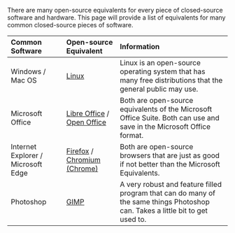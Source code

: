 There are many open-source equivalents for every piece of closed-source
software and hardware. This page will provide a list of equivalents for
many common closed-source pieces of software.

| Common Software                    | Open-source Equivalent                                                                           | Information                                                                                                                    |
| :--------------------------------- | :----------------------------------------------------------------------------------------------- | :----------------------------------------------------------------------------------------------------------------------------- |
| Windows / Mac OS                   | [Linux](https://en.wikipedia.org/wiki/Linux)                                                     | Linux is an open-source operating system that has many free distributions that the general public may use.                     |
| Microsoft Office                   | [Libre Office](https://www.libreoffice.org) / [Open Office](https://www.openoffice.org)          | Both are open-source equivalents of the Microsoft Office Suite. Both can use and save in the Microsoft Office format.          |
| Internet Explorer / Microsoft Edge | [Firefox](https://www.mozilla.org/en-US/firefox) / [Chromium (Chrome)](https://www.chromium.org) | Both are open-source browsers that are just as good if not better than the Microsoft Equivalents.                              |
| Photoshop                          | [GIMP](https://www.gimp.org)                                                                     | A very robust and feature filled program that can do many of the same things Photoshop can. Takes a little bit to get used to. |
